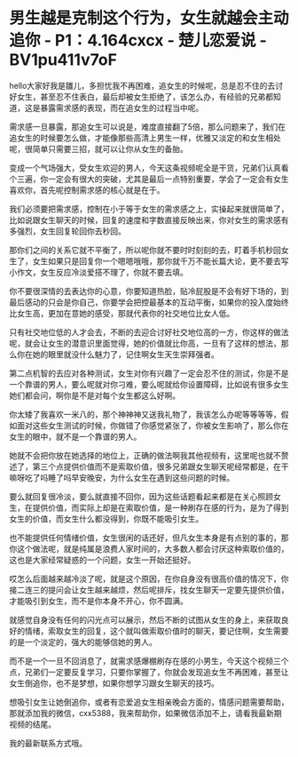 # 男生越是克制这个行为，女生就越会主动追你 - P1：4.164cxcx - 楚儿恋爱说 - BV1pu411v7oF

hello大家好我是雛儿，多担忧我不再困难，追女生的时候呢，总是忍不住的去讨好女生，甚至忍不住表白，最后却被女生拒绝了，该怎么办，有经验的兄弟都知道，这是暴露需求感的表现，而在追女生的过程当中呢。

需求感一旦暴露，那追女生可以说是，难度直接翻了5倍，那么问题来了，我们在追女生的时候要怎么做，才能像那些高清上男生一样，优雅又淡定的和女生相处呢，很简单只需要三招，就可以让你从女生的备胎。

变成一个气场强大，受女生欢迎的男人，今天这条视频呢全是干货，兄弟们认真看个三遍，你一定会有很大的突破，尤其是最后一点特别重要，学会了一定会有女生喜欢你，首先呢控制需求感的核心就是在于。

我们必须要把需求感，控制在小于等于女生的需求感之上，实操起来就很简单了，比如说跟女生聊天的时候，回复的速度和字数直接反映出来，你对女生的需求感有多强烈，女生回复轮回你去秒回。

那你们之间的关系它就不平衡了，所以呢你就不要时时刻刻的去，盯着手机秒回女生了，女生如果只是回复你一个嗯嗯哦哦，那你就千万不能长篇大论，更不要去写小作文，女生反应冷淡爱搭不理了，你就不要去填。

你不要很深情的去表达你的心意，你要知道热脸，贴冷屁股是不会有好下场的，到最后感动的只会是你自己，你要学会把控最基本的互动平衡，如果你的投入度始终比女生高，更加在意她的感受，那就代表你的社交地位比女人低。

只有社交地位低的人才会去，不断的去迎合讨好社交地位高的一方，你这样的做法呢，就会让女生的潜意识里面觉得，她的价值就比你高，一旦有了这样的想法，那么你在她的眼里就没什么魅力了，记住啊女生天生崇拜强者。

第二点机智的去应对各种测试，女生对你有兴趣了一定会忍不住的测试，你是不是一个靠谱的男人，要么呢就对你刁难，要么呢就给你设置障碍，比如说有很多女生她们都会问，啊你是不是对每个女生都这么好啊。

你太矮了我喜欢一米八的，那个神神神又送我礼物了，我该怎么办呢等等等等，假如面对这些女生测试的时候，你做错了你感觉紧张了，你被女生影响了，那么你在女生的眼中，就不是一个靠谱的男人。

她就不会把你放在她选择的地位上，正确的做法啊我其他视频有，这里呢也就不赘述了，第三个点提供价值而不是索取价值，很多兄弟跟女生聊天呢经常都是，在干嘛呀吃了吗睡了吗早安晚安，为什么女生在遇到这些问题的时候。

要么就回复很冷淡，要么就直接不回你，因为这些话题看起来都是在关心照顾女生，在提供价值，而实际上却是在索取价值，是一种刷存在感的行为，是为了得到女生的价值，而女生什么都没得到，你既不能吸引女生。

也不能提供任何情绪价值，女生很闲的话还好，但凡女生本身是有点别的事的，那你这个做法呢，就是纯属是浪费人家时间的，大多数人都会讨厌这种索取价值的，这也是大家经常疑惑的一个问题，女生一开始还挺好。

哎怎么后面越来越冷淡了呢，就是这个原因，在你自身没有很高价值的情况下，你接二连三的提问会让女生越来越烦，然后呢排斥，找女生聊天一定要先提供价值，才能吸引到女生，而不是你本身不开心，你不圆满。

就感觉自身没有任何的闪光点可以展示，然后不断的试图从女生的身上，来获取良好的情绪，索取女生的回复，这个就叫做索取价值时的聊天，要记住啊，女生需要的是一个淡定的，强大的能够信她的男人。

而不是一个一旦不回消息了，就需求感爆棚刷存在感的小男生，今天这个视频三个点，兄弟们一定要反复学习，只要你掌握了，你就会发现追女生不再困难，甚至让女生倒追你，也不是梦想，如果你想学习跟女生聊天的技巧。

想吸引女生让她倒追你，或者有恋爱追女生相亲晚会方面的，情感问题需要帮助，那就添加我的微信，cxx5388，我来帮助你，如果微信添加不上，请看我最新期视频的结尾。

我的最新联系方式哦。